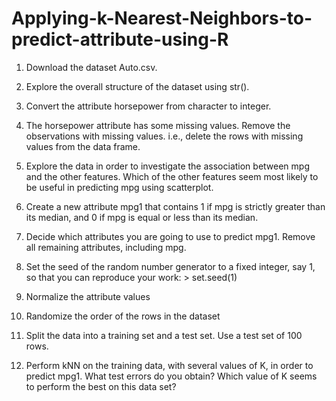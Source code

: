 # Applying-k-Nearest-Neighbors-to-predict-attribute-using-R

1. Download the dataset Auto.csv. 
2. Explore the overall structure of the dataset using str(). 

3. Convert the attribute horsepower from character to integer. 
4. The horsepower attribute has some missing values. Remove the observations with missing values. 
   i.e., delete the rows with missing values from the data frame. 
   
5. Explore the data in order to investigate the association between mpg and the other features. 
   Which of the other features seem most likely to be useful in predicting mpg using scatterplot.   
6. Create a new attribute mpg1 that contains 1 if mpg is strictly greater than its median, and 0 if mpg is equal or less than its median.

7. Decide which attributes you are going to use to predict mpg1. Remove all remaining attributes, including mpg. 
8. Set the seed of the random number generator to a fixed integer, say 1, 
   so that you can reproduce your work: > set.seed(1) 
   
9. Normalize the attribute values 
10. Randomize the order of the rows in the dataset 

11. Split the data into a training set and a test set. Use a test set of 100 rows. 
12. Perform kNN on the training data, with several values of K, in order to predict mpg1. What test errors do you obtain? 
    Which value of K seems to perform the best on this data set?
